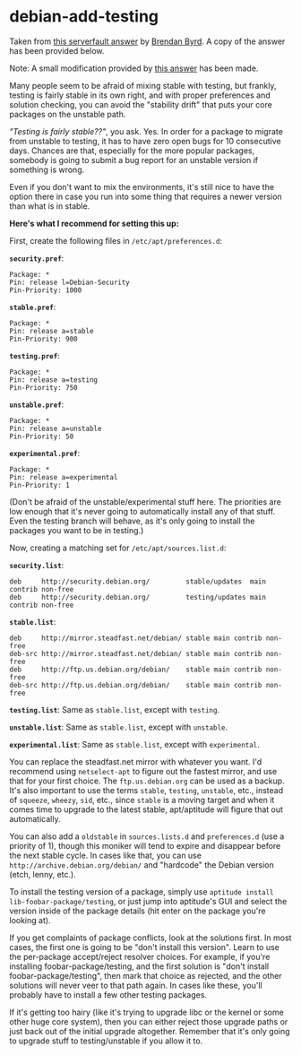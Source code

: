 # debian-add-testing


Taken from [this serverfault answer](http://serverfault.com/a/382101) by [Brendan Byrd](http://serverfault.com/users/106037/brendan-byrd). A copy of the answer has been provided below.

Note: A small modification provided by [this answer](http://serverfault.com/a/653552) has been made.

Many people seem to be afraid of mixing stable with testing, but frankly, testing is fairly stable in its own right, and with proper preferences and solution checking, you can avoid the "stability drift" that puts your core packages on the unstable path.

*"Testing is fairly stable??"*, you ask.  Yes.  In order for a package to migrate from unstable to testing, it has to have zero open bugs for 10 consecutive days.  Chances are that, especially for the more popular packages, somebody is going to submit a bug report for an unstable version if something is wrong.

Even if you don't want to mix the environments, it's still nice to have the option there in case you run into some thing that requires a newer version than what is in stable.  

**Here's what I recommend for setting this up:**

First, create the following files in `/etc/apt/preferences.d`:

**`security.pref`**:

    Package: *
    Pin: release l=Debian-Security
    Pin-Priority: 1000

**`stable.pref`**:

    Package: *
    Pin: release a=stable
    Pin-Priority: 900

**`testing.pref`**:

    Package: *
    Pin: release a=testing
    Pin-Priority: 750

**`unstable.pref`**:

    Package: *
    Pin: release a=unstable
    Pin-Priority: 50

**`experimental.pref`**:

    Package: *
    Pin: release a=experimental
    Pin-Priority: 1

(Don't be afraid of the unstable/experimental stuff here.  The priorities are low enough that it's never going to automatically install any of that stuff.  Even the testing branch will behave, as it's only going to install the packages you want to be in testing.)

Now, creating a matching set for `/etc/apt/sources.list.d`:

**`security.list`**:

    deb     http://security.debian.org/         stable/updates  main contrib non-free
    deb     http://security.debian.org/         testing/updates main contrib non-free

**`stable.list`**:

    deb     http://mirror.steadfast.net/debian/ stable main contrib non-free
    deb-src http://mirror.steadfast.net/debian/ stable main contrib non-free
    deb     http://ftp.us.debian.org/debian/    stable main contrib non-free
    deb-src http://ftp.us.debian.org/debian/    stable main contrib non-free

**`testing.list`**: Same as `stable.list`, except with `testing`.

**`unstable.list`**: Same as `stable.list`, except with `unstable`.

**`experimental.list`**: Same as `stable.list`, except with `experimental`.

You can replace the steadfast.net mirror with whatever you want.  I'd recommend using `netselect-apt` to figure out the fastest mirror, and use that for your first choice.  The `ftp.us.debian.org` can be used as a backup.  It's also important to use the terms `stable`, `testing`, `unstable`, etc., instead of `squeeze`, `wheezy`, `sid`, etc., since `stable` is a moving target and when it comes time to upgrade to the latest stable, apt/aptitude will figure that out automatically.

You can also add a `oldstable` in `sources.lists.d` and `preferences.d` (use a priority of 1), though this moniker will tend to expire and disappear before the next stable cycle.  In cases like that, you can use `http://archive.debian.org/debian/` and "hardcode" the Debian version (etch, lenny, etc.).

To install the testing version of a package, simply use `aptitude install lib-foobar-package/testing`, or just jump into aptitude's GUI and select the version inside of the package details (hit enter on the package you're looking at).

If you get complaints of package conflicts, look at the solutions first.  In most cases, the first one is going to be "don't install this version".  Learn to use the per-package accept/reject resolver choices.  For example, if you're installing foobar-package/testing, and the first solution is "don't install foobar-package/testing", then mark that choice as rejected, and the other solutions will never veer to that path again.  In cases like these, you'll probably have to install a few other testing packages.

If it's getting too hairy (like it's trying to upgrade libc or the kernel or some other huge core system), then you can either reject those upgrade paths or just back out of the initial upgrade altogether.  Remember that it's only going to upgrade stuff to testing/unstable if you allow it to.